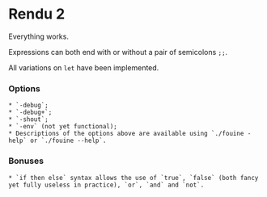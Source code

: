 # Rendu 2

Everything works.

Expressions can both end with or without a pair of semicolons `;;`.

All variations on `let` have been implemented.

### Options

    * `-debug`;
    * `-debug+`;
    * `-shout`;
    * `-env` (not yet functional);
    * Descriptions of the options above are available using `./fouine -help` or `./fouine --help`.

### Bonuses

    * `if then else` syntax allows the use of `true`, `false` (both fancy yet fully useless in practice), `or`, `and` and `not`.

